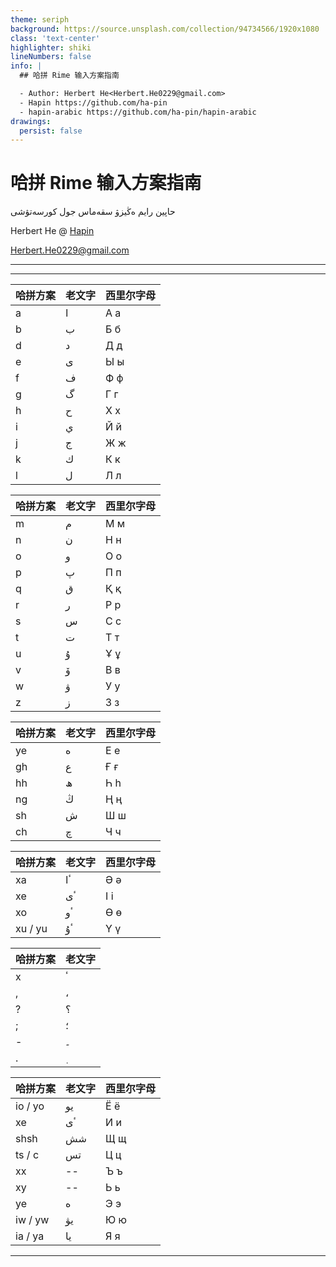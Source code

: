 ```yaml
---
theme: seriph
background: https://source.unsplash.com/collection/94734566/1920x1080
class: 'text-center'
highlighter: shiki
lineNumbers: false
info: |
  ## 哈拼 Rime 输入方案指南

  - Author: Herbert He<Herbert.He0229@gmail.com>
  - Hapin https://github.com/ha-pin
  - hapin-arabic https://github.com/ha-pin/hapin-arabic
drawings:
  persist: false
---
```


# 哈拼 Rime 输入方案指南

حاپين رايم ەڭيزۋ سقەماس جول كورسەتۋشى

Herbert He @ [Hapin](https://github.com/ha-pin)

Herbert.He0229@gmail.com

---

<WhatIsHapin />

---

<div class="flex flex-row text-xs m-[-35px]">

<div class="w-[20%]">

| 哈拼方案 | 老文字 | 西里尔字母 |
| -------- | ------ | ---------- |
| a        | ا      | А а        |
| b        | ب      | Б б        |
| d        | د      | Д д        |
| e        | ى      | Ы ы        |
| f        | ف      | Ф ф        |
| g        | گ      | Г г        |
| h        | ح      | Х х        |
| i        | ي      | Й й        |
| j        | ج      | Ж ж        |
| k        | ك      | К к        |
| l        | ل      | Л л        |
</div>

<div class="w-[20%]">

| 哈拼方案 | 老文字 | 西里尔字母 |
| -------- | ------ | ---------- |
| m        | م      | М м        |
| n        | ن      | Н н        |
| o        | و      | О о        |
| p        | پ      | П п        |
| q        | ق      | Қ қ        |
| r        | ر      | Р р        |
| s        | س      | С с        |
| t        | ت      | Т т        |
| u        | ۇ      | Ұ ұ        |
| v        | ۆ      | В в        |
| w        | ۋ      | У у        |
| z        | ز      | З з        |

</div>

<div class="w-[20%]">

| 哈拼方案 | 老文字 | 西里尔字母 |
| -------- | ------ | ---------- |
| ye       | ە      | Е е        |
| gh       | ع      | Ғ ғ        |
| hh       | ھ      | Һ һ        |
| ng       | ڭ      | Ң ң        |
| sh       | ش      | Ш ш        |
| ch       | چ      | Ч ч        |

</div>

<div class="w-[20%]">

| 哈拼方案 | 老文字 | 西里尔字母 |
| -------- | ------ | ---------- |
| xa       | ٴا     | Ә ә        |
| xe       | ٴى     | І і        |
| xo       | ٴو     | Ө ө        |
| xu / yu  | ٴۇ     | Ү ү        |

| 哈拼方案 | 老文字 |
| -------- | ------ |
| x        | ٴ      |
| ,        | ،      |
| ?        | ؟      |
| ;        | ؛      |
| -        | ۔      |
| .        | ٜ      |

</div>
<div class="w-[20%]">

| 哈拼方案 | 老文字 | 西里尔字母 |
| -------- | ------ | ---------- |
| io / yo  | يو     | Ё ё        |
| xe       | ٴى     | И и        |
| shsh     | شش     | Щ щ        |
| ts / c   | تس     | Ц ц        |
| xx       | --     | Ъ ъ        |
| xy       | --     | Ь ь        |
| ye       | ە      | Э э        |
| iw / yw  | يۋ     | Ю ю        |
| ia / ya  | يا     | Я я        |

</div>
</div>

---

<WhatIsRime />

<!-- 下载 Rime -->

<!-- 使用 hapin-arabic 输入方案 -->

<!-- 更多内容 -->
